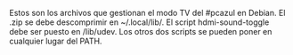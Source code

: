 Estos son los archivos que gestionan el modo TV del #pcazul en Debian.
El .zip se debe descomprimir en ~/.local/lib/.
El script hdmi-sound-toggle debe ser puesto en /lib/udev.
Los otros dos scripts se pueden poner en cualquier lugar del PATH.
